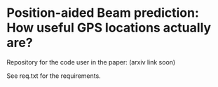 # Position-aided Beam prediction: How useful GPS locations actually are?
Repository for the code user in the paper: (arxiv link soon)

See req.txt for the requirements. 

